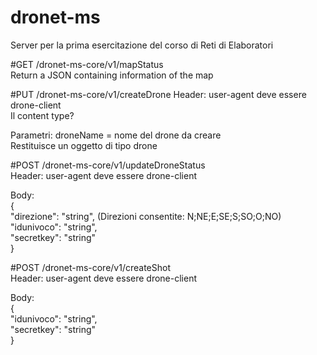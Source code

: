 # dronet-ms
Server per la prima esercitazione del corso di Reti di Elaboratori

#GET /dronet-ms-core/v1/mapStatus  
Return a  JSON containing information of the map  

#PUT /dronet-ms-core/v1/createDrone
Header: user-agent deve essere drone-client  
Il content type?  

Parametri: droneName = nome del drone da creare  
Restituisce un oggetto di tipo drone  

#POST /dronet-ms-core/v1/updateDroneStatus  
Header: user-agent deve essere drone-client  

Body:  
{  
  "direzione": "string", (Direzioni consentite: N;NE;E;SE;S;SO;O;NO)  
  "idunivoco": "string",  
  "secretkey": "string"  
}

#POST /dronet-ms-core/v1/createShot  
Header: user-agent deve essere drone-client  

Body:  
{  
  "idunivoco": "string",  
  "secretkey": "string"  
}  

